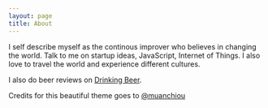 ```yaml
---
layout: page
title: About
---
```


I self describe myself as the continous improver who believes in changing the world. Talk to me on startup ideas, JavaScript, Internet of Things. I also love to travel the world and experience different cultures. 

I also do beer reviews on [Drinking Beer](http://drinkingbeer.tumblr.com/post/134106577460/oh-stella-one-of-a-kind-belgium-beer-thats-a).

Credits for this beautiful theme goes to [@muanchiou](http://twitter.com/muanchiou)